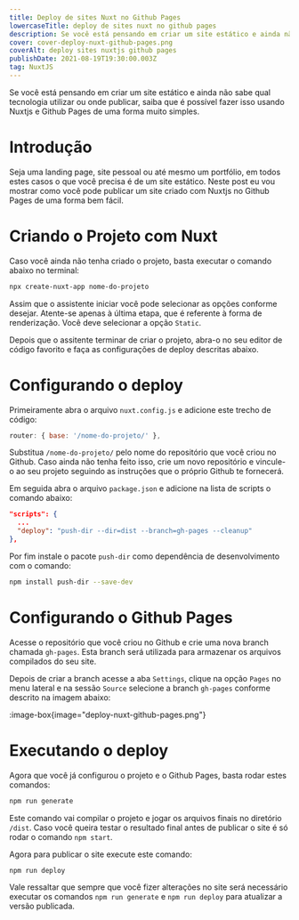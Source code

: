 ```yaml
---
title: Deploy de sites Nuxt no Github Pages
lowercaseTitle: deploy de sites nuxt no github pages
description: Se você está pensando em criar um site estático e ainda não sabe qual tecnologia utilizar ou onde publicar, saiba que é possível fazer isso usando Nuxtjs e Github Pages de uma forma muito simples.
cover: cover-deploy-nuxt-github-pages.png
coverAlt: deploy sites nuxtjs github pages
publishDate: 2021-08-19T19:30:00.003Z
tag: NuxtJS
---
```


Se você está pensando em criar um site estático e ainda não sabe qual tecnologia utilizar ou onde publicar, saiba que é possível fazer isso usando Nuxtjs e Github Pages de uma forma muito simples.

# Introdução

Seja uma landing page, site pessoal ou até mesmo um portfólio, em todos estes casos o que você precisa é de um site estático. Neste post eu vou mostrar como você pode publicar um site criado com Nuxtjs no Github Pages de uma forma bem fácil.

# Criando o Projeto com Nuxt

Caso você ainda não tenha criado o projeto, basta executar o comando abaixo no terminal:

```bash
npx create-nuxt-app nome-do-projeto
```

Assim que o assistente iniciar você pode selecionar as opções conforme desejar. Atente-se apenas à última etapa, que é referente à forma de renderização. Você deve selecionar a opção `Static`.

Depois que o assitente terminar de criar o projeto, abra-o no seu editor de código favorito e faça as configurações de deploy descritas abaixo.

# Configurando o deploy

Primeiramente abra o arquivo `nuxt.config.js` e adicione este trecho de código:

```javascript [nuxt.config.js]
router: { base: '/nome-do-projeto/' },
```

Substitua `/nome-do-projeto/` pelo nome do repositório que você criou no Github. Caso ainda não tenha feito isso, crie um novo repositório e vincule-o ao seu projeto seguindo as instruções que o próprio Github te fornecerá.

Em seguida abra o arquivo `package.json` e adicione na lista de scripts o comando abaixo:

```json [package.json]
"scripts": {
  ...
  "deploy": "push-dir --dir=dist --branch=gh-pages --cleanup"
},
```

Por fim instale o pacote `push-dir` como dependência de desenvolvimento com o comando:

```bash
npm install push-dir --save-dev
```

# Configurando o Github Pages

Acesse o repositório que você criou no Github e crie uma nova branch chamada `gh-pages`. Esta branch será utilizada para armazenar os arquivos compilados do seu site.

Depois de criar a branch acesse a aba `Settings`, clique na opção `Pages` no menu lateral e na sessão `Source` selecione a branch `gh-pages` conforme descrito na imagem abaixo:

:image-box{image="deploy-nuxt-github-pages.png"}

# Executando o deploy

Agora que você já configurou o projeto e o Github Pages, basta rodar estes comandos:

```bash
npm run generate
```

Este comando vai compilar o projeto e jogar os arquivos finais no diretório `/dist`. Caso você queira testar o resultado final antes de publicar o site é só rodar o comando `npm start`.

Agora para publicar o site execute este comando:

```bash
npm run deploy
```

Vale ressaltar que sempre que você fizer alterações no site será necessário executar os comandos `npm run generate` e `npm run deploy` para atualizar a versão publicada.
